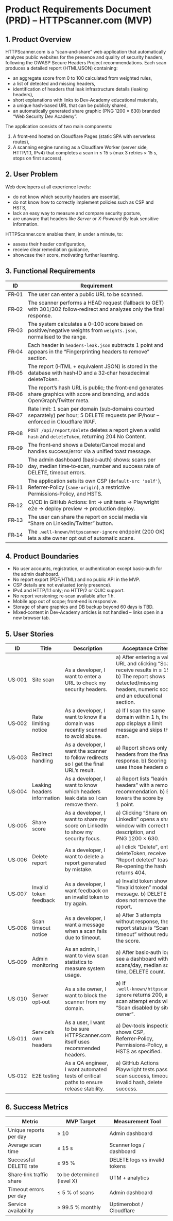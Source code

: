 # Product Requirements Document (PRD) – HTTPScanner.com (MVP)

## 1. Product Overview
HTTPScanner.com is a “scan‑and‑share” web application that automatically analyzes public websites for the presence and quality of security headers, following the OWASP Secure Headers Project recommendations. Each scan produces a detailed report (HTML/JSON) containing:
* an aggregate score from 0 to 100 calculated from weighted rules,
* a list of detected and missing headers,
* identification of headers that leak infrastructure details (leaking headers),
* short explanations with links to Dev‑Academy educational materials,
* a unique hash‑based URL that can be publicly shared,
* an automatically generated share graphic (PNG 1200 × 630) branded “Web Security Dev Academy”.

The application consists of two main components:  
1. A front‑end hosted on Cloudflare Pages (static SPA with serverless routes),  
2. A scanning engine running as a Cloudflare Worker (server side, HTTP/1.1, IPv4) that completes a scan in ≤ 15 s (max 3 retries × 15 s, stops on first success).

## 2. User Problem
Web developers at all experience levels:
* do not know which security headers are essential,
* do not know how to correctly implement policies such as CSP and HSTS,
* lack an easy way to measure and compare security posture,
* are unaware that headers like *Server* or *X‑Powered‑By* leak sensitive information.

HTTPScanner.com enables them, in under a minute, to:
* assess their header configuration,
* receive clear remediation guidance,
* showcase their score, motivating further learning.

## 3. Functional Requirements
| ID | Requirement |
|----|-------------|
| FR‑01 | The user can enter a public URL to be scanned. |
| FR‑02 | The scanner performs a HEAD request (fallback to GET) with 301/302 follow‑redirect and analyzes only the final response. |
| FR‑03 | The system calculates a 0–100 score based on positive/negative weights from `weights.json`, normalised to the range. |
| FR‑04 | Each header in `headers‑leak.json` subtracts 1 point and appears in the “Fingerprinting headers to remove” section. |
| FR‑05 | The report (HTML + equivalent JSON) is stored in the database with hash‑ID and a 32‑char hexadecimal deleteToken. |
| FR‑06 | The report’s hash URL is public; the front‑end generates share graphics with score and branding, and adds OpenGraph/Twitter meta. |
| FR‑07 | Rate limit: 1 scan per domain (sub‑domains counted separately) per hour; 5 DELETE requests per IP/hour – enforced in Cloudflare WAF. |
| FR‑08 | `POST /api/report/delete` deletes a report given a valid `hash` and `deleteToken`, returning 204 No Content. |
| FR‑09 | The front‑end shows a Delete/Cancel modal and handles success/error via a unified toast message. |
| FR‑10 | The admin dashboard (basic‑auth) shows: scans per day, median time‑to‑scan, number and success rate of DELETE, timeout errors. |
| FR‑11 | The application sets its own CSP (`default‑src 'self'`), Referrer‑Policy (`same‑origin`), a restrictive Permissions‑Policy, and HSTS. |
| FR‑12 | CI/CD in GitHub Actions: lint → unit tests → Playwright e2e → deploy preview → production deploy. |
| FR‑13 | The user can share the report on social media via “Share on LinkedIn/Twitter” button. |
| FR‑14 | The `.well‑known/httpscanner-ignore` endpoint (200 OK) lets a site owner opt out of automatic scans. |

## 4. Product Boundaries
* No user accounts, registration, or authentication except basic‑auth for the admin dashboard.  
* No report export (PDF/HTML) and no public API in the MVP.  
* CSP details are not evaluated (only presence).  
* IPv4 and HTTP/1.1 only; no HTTP/2 or QUIC support.  
* No report versioning; re‑scan available after 1 h.  
* Mobile app out of scope; front‑end is responsive.  
* Storage of share graphics and DB backup beyond 60 days is TBD.  
* Mixed‑content in Dev‑Academy articles is not handled – links open in a new browser tab.

## 5. User Stories
| ID | Title | Description | Acceptance Criteria |
|----|-------|-------------|---------------------|
| US‑001 | Site scan | As a developer, I want to enter a URL to check my security headers. | a) After entering a valid URL and clicking “Scan”, I receive results in ≤ 15 s. b) The report shows detected/missing headers, numeric score, and an educational section. |
| US‑002 | Rate limiting notice | As a developer, I want to know if a domain was recently scanned to avoid abuse. | a) If I scan the same domain within 1 h, the app displays a limit message and skips the scan. |
| US‑003 | Redirect handling | As a developer, I want the scanner to follow redirects so I get the final URL’s result. | a) Report shows only headers from the final response. b) Scoring uses those headers only. |
| US‑004 | Leaking headers information | As a developer, I want to know which headers leak data so I can remove them. | a) Report lists “leaking headers” with a removal recommendation. b) Each lowers the score by 1 point. |
| US‑005 | Share score | As a developer, I want to share my score on LinkedIn to show my security focus. | a) Clicking “Share on LinkedIn” opens a share window with correct title, description, and PNG 1200 × 630. |
| US‑006 | Delete report | As a developer, I want to delete a report generated by mistake. | a) I click “Delete”, enter deleteToken, receive “Report deleted” toast. b) Re‑opening the hash URL returns 404. |
| US‑007 | Invalid token feedback | As a developer, I want feedback on an invalid token to try again. | a) Invalid token shows “Invalid token” modal message. b) DELETE does not remove the report. |
| US‑008 | Scan timeout notice | As a developer, I want a message when a scan fails due to timeout. | a) After 3 attempts without response, the report status is “Scan timeout” without reducing the score. |
| US‑009 | Admin monitoring | As an admin, I want to view scan statistics to measure system usage. | a) After basic‑auth login, I see a dashboard with scans/day, median scan time, DELETE count. |
| US‑010 | Server opt‑out | As a site owner, I want to block the scanner from my domain. | a) If `.well‑known/httpscanner-ignore` returns 200, any scan attempt ends with “Scan disabled by site owner”. |
| US‑011 | Service’s own headers | As a user, I want to be sure HTTPScanner.com itself uses recommended headers. | a) Dev‑tools inspection shows CSP, Referrer‑Policy, Permissions‑Policy, and HSTS as specified. |
| US‑012 | E2E testing | As a QA engineer, I want automated tests of critical paths to ensure release stability. | a) GitHub Actions Playwright tests pass for: scan success, timeout, invalid hash, delete success. |

## 6. Success Metrics
| Metric | MVP Target | Measurement Tool |
|--------|-----------|------------------|
| Unique reports per day | ≥ 10 | Admin dashboard |
| Average scan time | ≤ 15 s | Scanner logs / dashboard |
| Successful DELETE rate | ≥ 95 % | DELETE logs vs invalid tokens |
| Share‑link traffic share | to be determined (level X) | UTM + analytics |
| Timeout errors per day | ≤ 5 % of scans | Admin dashboard |
| Service availability | ≥ 99.5 % monthly | Uptimerobot / Cloudflare |
